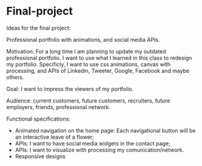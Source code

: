 Final-project
=============

Ideas for the final project:

Professional portfolio with animations, and social media APIs.

Motivation: For a long time I am planning to update my outdated professional portfolio. I want to use what I learned in this class to redesign my portfolio. Specificly, I want to use css animations, canvas with processing, and APIs of Linkedin, Tweeter, Google, Facebook and maybe others.

Goal: I want to impress the viewers of my portfolio.

Audience: current customers, future customers, recruiters, future employers, friends, professional network.

Functional specifications:
* Animated navigation on the home page: Each navigational button will be an interactive leave of a flower;
* APIs: I want to have social media widgets in the contact page;
* APIs: I want to visualize with processing my comunication/network.
* Responsive designs